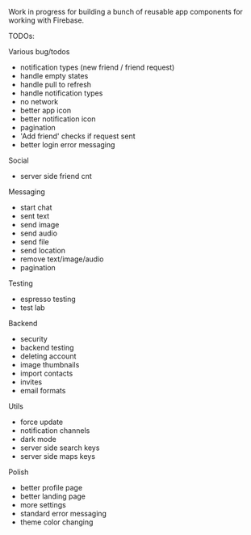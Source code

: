 Work in progress for building a bunch of reusable app components for working with Firebase.

TODOs:

Various bug/todos
- notification types (new friend / friend request)
- handle empty states
- handle pull to refresh
- handle notification types
- no network
- better app icon
- better notification icon
- pagination
- 'Add friend' checks if request sent
- better login error messaging

Social
- server side friend cnt

Messaging
- start chat
- sent text
- send image
- send audio
- send file
- send location
- remove text/image/audio
- pagination

Testing
- espresso testing
- test lab

Backend
- security
- backend testing
- deleting account
- image thumbnails
- import contacts
- invites
- email formats

Utils
- force update
- notification channels
- dark mode
- server side search keys
- server side maps keys

Polish
- better profile page
- better landing page
- more settings
- standard error messaging
- theme color changing